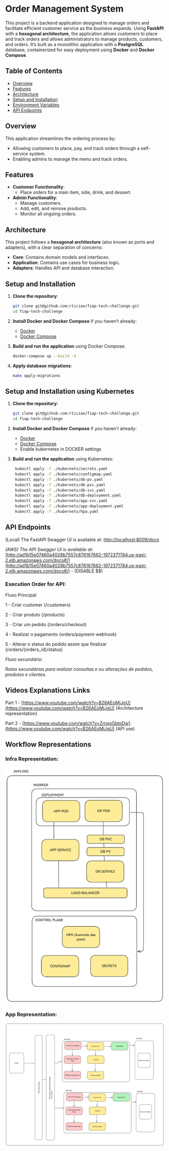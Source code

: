 # Order Management System

This project is a backend application designed to manage orders and facilitate efficient customer service as the business expands. Using **FastAPI** with a **hexagonal architecture**, the application allows customers to place and track orders and allows administrators to manage products, customers, and orders. It’s built as a monolithic application with a **PostgreSQL** database, containerized for easy deployment using **Docker** and **Docker Compose**.

## Table of Contents
- [Overview](#overview)
- [Features](#features)
- [Architecture](#architecture)
- [Setup and Installation](#setup-and-installation)
- [Environment Variables](#environment-variables)
- [API Endpoints](#api-endpoints)

## Overview
This application streamlines the ordering process by:
- Allowing customers to place, pay, and track orders through a self-service system.
- Enabling admins to manage the menu and track orders.

## Features
- **Customer Functionality**:
  - Place orders for a main item, side, drink, and dessert.
- **Admin Functionality**:
  - Manage customers.
  - Add, edit, and remove products.
  - Monitor all ongoing orders.

## Architecture
This project follows a **hexagonal architecture** (also known as ports and adapters), with a clear separation of concerns:
- **Core**: Contains domain models and interfaces.
- **Application**: Contains use cases for business logic.
- **Adapters**: Handles API and database interaction.


## Setup and Installation

1. **Clone the repository**:
    ```bash
    git clone git@github.com:rtician/fiap-tech-challenge.git
    cd fiap-tech-challenge
    ```

2. **Install Docker and Docker Compose** if you haven’t already:
    - [Docker](https://docs.docker.com/get-docker/)
    - [Docker Compose](https://docs.docker.com/compose/install/)

3. **Build and run the application** using Docker Compose:
    ```bash
    docker-compose up --build -d
    ```

4. **Apply database migrations**:
    ```bash
   make apply-migrations
   ```
## Setup and Installation using Kubernetes

1. **Clone the repository**:
    ```bash
    git clone git@github.com:rtician/fiap-tech-challenge.git
    cd fiap-tech-challenge
    ```
2. **Install Docker and Docker Compose** if you haven’t already:
    - [Docker](https://docs.docker.com/get-docker/)
    - [Docker Compose](https://docs.docker.com/compose/install/)
    - Enable kubernetes in DOCKER settings

3. **Build and run the application** using Kubernetes:
   ```bash
    kubectl apply -f ./kubernets/secrets.yaml
    kubectl apply -f ./kubernets/configmap.yaml
    kubectl apply -f ./kubernets/db-pv.yaml
    kubectl apply -f ./kubernets/db-pvc.yaml
    kubectl apply -f ./kubernets/db-svc.yaml
    kubectl apply -f ./kubernets/db-deployment.yaml
    kubectl apply -f ./kubernets/app-svc.yaml
    kubectl apply -f ./kubernets/app-deployment.yaml
    kubectl apply -f ./kubernets/hpa.yaml
   ```

## API Endpoints
(Local) The FastAPI Swagger UI is available at: [http://localhost:8009/docs](http://localhost:8009/docs)

*(AWS) The API Swagger UI is available at:* [http://ad1b15e07460a4028b7557c876167662-1972371784.us-east-2.elb.amazonaws.com/docs#/](http://ad1b15e07460a4028b7557c876167662-1972371784.us-east-2.elb.amazonaws.com/docs#/) - (DISABLE $$)

### Execution Order for API:
Fluxo Principal:

1 - Criar customer (/customers)

2 - Criar produto (/products)

3 - Criar um pedido (/orders/checkout)

4 - Realizar o pagamento (orders/payment-webhook)

5 - Alterar o status do pedido assim que finalizar (/orders/{orders_id}/status)

*Fluxo secundário:*

*Rotas secundárias para realizar consultas e ou alterações de pedidos, produtos e clientes.*

## Videos Explanations Links
Part 1 - [https://www.youtube.com/watch?v=B26AEoMjJgU](https://www.youtube.com/watch?v=B26AEoMjJgU) (Architecture representation)

Part 2 - [https://www.youtube.com/watch?v=ZrnqsGbtpDw](https://www.youtube.com/watch?v=B26AEoMjJgU) (API use)

## Workflow Representations
### Infra Representation:
![](./assets/workflows/infra-workflow.png)
### App Representation:
![](./assets/workflows/app-workflow.png)

